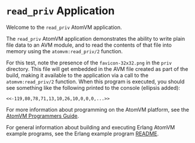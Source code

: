 <!---
  Copyright 2023 Fred Dushin <fred@dushin.net>

  SPDX-License-Identifier: Apache-2.0 OR LGPL-2.1-or-later
-->

# `read_priv` Application

Welcome to the `read_priv` AtomVM application.

The `read_priv` AtomVM application demonstrates the ability to write plain file data to an AVM module, and to read the contents of that file into memory using the `atomvm:read_priv/2` function.

For this test, note the presence of the `favicon-32x32.png` in the `priv` directory.  This file will get embedded in the AVM file created as part of the build, making it available to the application via a call to the `atomvm:read_priv/2` function.  When this program is executed, you should see something like the following printed to the console (ellipsis added):

    <<-119,80,78,71,13,10,26,10,0,0,0,...>>

For more information about programming on the AtomVM platform, see the [AtomVM Programmers Guide](https://doc.atomvm.org/latest/programmers-guide.html).

For general information about building and executing Erlang AtomVM example programs, see the Erlang example program [README](../README.md).
